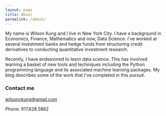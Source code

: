 ```yaml
---
layout: page
title: About
permalink: /about/
---
```


My name is Wilson Kung and I live in New York City.  I have a background in Economics, Finance, Mathematics and now, Data Science.  I've worked at several investment banks and hedge funds from structuring credit derivatives to conducting quantitative investment research.  

Recently, I have endeavored to learn data science.  This has involved learning a basket of new tools and techniques including the Python programming language and its associated machine learning packages.  My blog describes some of the work that I've completed in this pursuit.  

### Contact me

[wilsonckung@gmail.com](mailto:wilsonckung@gmail.com)

Phone: 917.628.5862
